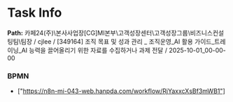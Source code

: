 # Task Info

**Path:** 카페24(주)\본사사업장\[CG]MI본부\고객성장센터\고객성장그룹\비즈니스컨설팅팀\팀장 / cjlee / [349164] 조직 목표 및 성과 관리 _ 조직운영_AI 활용 가이드_트레이닝_AI 능력을 끌어올리기 위한 자료를 수집하거나 과제 전달 / 2025-10-01_00-00-00

### BPMN
- ["https://n8n-mi-043-web.hanpda.com/workflow/RjYaxxcXsBf3mWB1"]

